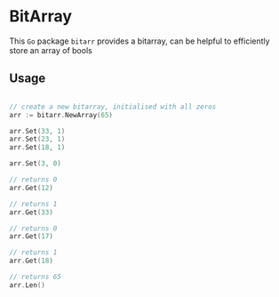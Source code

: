 # BitArray
This `Go` package `bitarr` provides a bitarray, can be helpful to efficiently store an array of bools


## Usage


```Go

// create a new bitarray, initialised with all zeros
arr := bitarr.NewArray(65)

arr.Set(33, 1)
arr.Set(23, 1)
arr.Set(18, 1)

arr.Set(3, 0)

// returns 0
arr.Get(12)

// returns 1
arr.Get(33)

// returns 0
arr.Get(17)

// returns 1
arr.Get(18)

// returns 65
arr.Len()

```